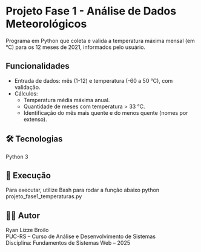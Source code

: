 # Projeto Fase 1 - Análise de Dados Meteorológicos

Programa em Python que coleta e valida a temperatura máxima mensal (em °C) para os 12 meses de 2021, informados pelo usuário.

## Funcionalidades

- Entrada de dados: mês (1-12) e temperatura (-60 a 50 °C), com validação.
- Cálculos:
  - Temperatura média máxima anual.
  - Quantidade de meses com temperatura > 33 °C.
  - Identificação do mês mais quente e do menos quente (nomes por extenso).
  
## 🛠 Tecnologias
Python 3

## 📁 Execução

 Para executar, utilize Bash para rodar a função abaixo
 python projeto_fase1_temperaturas.py

## 👨‍🎓 Autor

Ryan Lizze Broilo  
PUC-RS – Curso de Análise e Desenvolvimento de Sistemas  
Disciplina: Fundamentos de Sistemas Web – 2025
